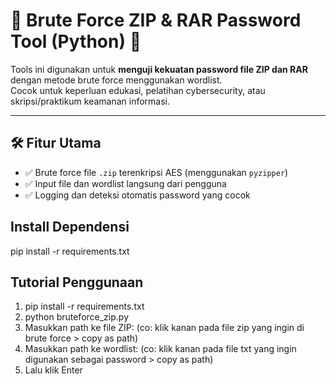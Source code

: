 # 🔐 Brute Force ZIP & RAR Password Tool (Python) 🔐

Tools ini digunakan untuk **menguji kekuatan password file ZIP dan RAR** dengan metode brute force menggunakan wordlist.  
Cocok untuk keperluan edukasi, pelatihan cybersecurity, atau skripsi/praktikum keamanan informasi.

---

## 🛠️ Fitur Utama

- ✅ Brute force file `.zip` terenkripsi AES (menggunakan `pyzipper`)
- ✅ Input file dan wordlist langsung dari pengguna
- ✅ Logging dan deteksi otomatis password yang cocok

## Install Dependensi
pip install -r requirements.txt

## Tutorial Penggunaan
1. pip install -r requirements.txt
2. python bruteforce_zip.py
3. Masukkan path ke file ZIP: (co: klik kanan pada file zip yang ingin di brute force > copy as path)
4. Masukkan path ke wordlist: (co: klik kanan pada file txt yang ingin digunakan sebagai password > copy as path)
5. Lalu klik Enter